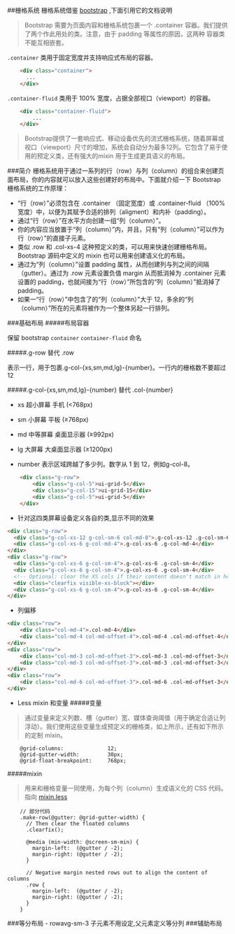 ##栅格系统
栅格系统借鉴 [bootstrap](http://v3.bootcss.com/css/#grid) ,下面引用它的文档说明

 > Bootstrap 需要为页面内容和栅格系统包裹一个 .container 容器。我们提供了两个作此用处的类。注意，由于 padding 等属性的原因，这两种 容器类不能互相嵌套。

`.container` 类用于固定宽度并支持响应式布局的容器。
```html
	<div class="container">
	  ...
	</div>
```

`.container-fluid` 类用于 100% 宽度，占据全部视口（viewport）的容器。
```html
	<div class="container-fluid">
  		...
	</div>
```
 > Bootstrap提供了一套响应式、移动设备优先的流式栅格系统，随着屏幕或视口（viewport）尺寸的增加，系统会自动分为最多12列。它包含了易于使用的预定义类，还有强大的mixin 用于生成更具语义的布局。

###简介
栅格系统用于通过一系列的行（row）与列（column）的组合来创建页面布局，你的内容就可以放入这些创建好的布局中。下面就介绍一下 Bootstrap 栅格系统的工作原理：

- “行（row）”必须包含在 .container （固定宽度）或 .container-fluid （100% 宽度）中，以便为其赋予合适的排列（aligment）和内补（padding）。
- 通过“行（row）”在水平方向创建一组“列（column）”。
- 你的内容应当放置于“列（column）”内，并且，只有“列（column）”可以作为行（row）”的直接子元素。
- 类似 .row 和 .col-xs-4 这种预定义的类，可以用来快速创建栅格布局。Bootstrap 源码中定义的 mixin 也可以用来创建语义化的布局。
- 通过为“列（column）”设置 padding 属性，从而创建列与列之间的间隔（gutter）。通过为 .row 元素设置负值 margin 从而抵消掉为 .container 元素设置的 padding，也就间接为“行（row）”所包含的“列（column）”抵消掉了padding。
- 如果一“行（row）”中包含了的“列（column）”大于 12，多余的“列（column）”所在的元素将被作为一个整体另起一行排列。

###基础布局
#####布局容器

保留 bootstrap `container`  `container-fluid` 命名 

#####.g-row 替代 .row

表示一行，用于包裹.g-col-{xs,sm,md,lg}-{number}。一行内的栅格数不要超过 12

#####.g-col-{xs,sm,md,lg}-{number} 替代 .col-{number}
- xs 超小屏幕 手机 (<768px)
- sm 小屏幕 平板 (≥768px)
- md 中等屏幕 桌面显示器 (≥992px)
- lg 大屏幕 大桌面显示器 (≥1200px)

- number 表示区域跨越了多少列。数字从 1 到 12，例如g-col-8。

```html
	<div class="g-row">
	    <div class="g-col-5">ui-grid-5</div>
	    <div class="g-col-15">ui-grid-15</div>
	    <div class="g-col-5">ui-grid-5</div>
	</div>
```

- 针对这四类屏幕设备定义各自的类,显示不同的效果

```html
<div class="g-row">
  <div class="g-col-xs-12 g-col-sm-6 col-md-8">.g-col-xs-12 .g-col-sm-6 .col-md-8</div>
  <div class="g-col-xs-6 g-col-md-4">.g-col-xs-6 .g-col-md-4</div>
</div>
<div class="g-row">
  <div class="g-col-xs-6 g-col-sm-4">.g-col-xs-6 .g-col-sm-4</div>
  <div class="g-col-xs-6 g-col-sm-4">.g-col-xs-6 .g-col-sm-4</div>
  <!-- Optional: clear the XS cols if their content doesn't match in height -->
  <div class="clearfix visible-xs-block"></div>
  <div class="g-col-xs-6 g-col-sm-4">.g-col-xs-6 .g-col-sm-4</div>
</div>
```
- 列偏移

```html
<div class="row">
    <div class="col-md-4">.col-md-4</div>
	<div class="col-md-4 col-md-offset-4">.col-md-4 .col-md-offset-4</div>
</div>
<div class="row">
	<div class="col-md-3 col-md-offset-3">.col-md-3 .col-md-offset-3</div>
	<div class="col-md-3 col-md-offset-3">.col-md-3 .col-md-offset-3</div>
</div>
<div class="row">
	<div class="col-md-6 col-md-offset-3">.col-md-6 .col-md-offset-3</div>
</div>
```
- Less mixin 和变量
#####变量
> 通过变量来定义列数、槽（gutter）宽、媒体查询阈值（用于确定合适让列浮动）。我们使用这些变量生成预定义的栅格类，如上所示，还有如下所示的定制 mixin。

```less
	@grid-columns:              12;
	@grid-gutter-width:         30px;
	@grid-float-breakpoint:     768px;
```

#####mixin 
> 用来和栅格变量一同使用，为每个列（column）生成语义化的 CSS 代码。指向 [mixin.less]()

```less
	// 部分代码
	.make-row(@gutter: @grid-gutter-width) {
	  // Then clear the floated columns
	  .clearfix();

	  @media (min-width: @screen-sm-min) {
	    margin-left:  (@gutter / -2);
	    margin-right: (@gutter / -2);
	  }

	  // Negative margin nested rows out to align the content of columns
	  .row {
	    margin-left:  (@gutter / -2);
	    margin-right: (@gutter / -2);
	  }
	}

```

###等分布局
	-  rowavg-sm-3 	子元素不用设定,父元素定义等分列
###辅助布局
